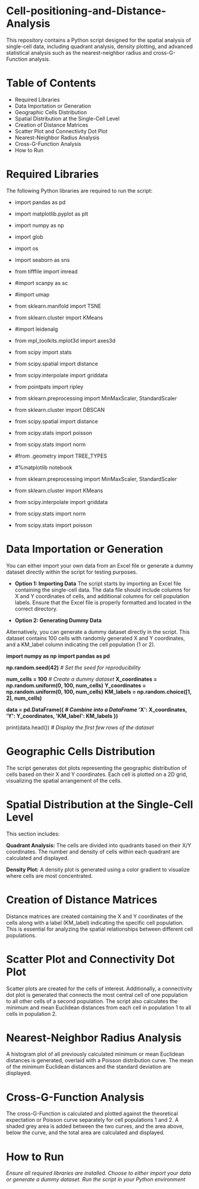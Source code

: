 # Cell-positioning-and-Distance-Analysis
This repository contains a Python script designed for the spatial analysis of single-cell data, including quadrant analysis, density plotting, and advanced statistical analysis such as the nearest-neighbor radius and cross-G-Function analysis.

# Table of Contents
- Required Libraries
- Data Importation or Generation
- Geographic Cells Distribution
- Spatial Distribution at the Single-Cell Level
- Creation of Distance Matrices
- Scatter Plot and Connectivity Dot Plot
- Nearest-Neighbor Radius Analysis
- Cross-G-Function Analysis
- How to Run

# Required Libraries
The following Python libraries are required to run the script:

- import pandas as pd
- import matplotlib.pyplot as plt
- import numpy as np
- import glob
- import os
- import seaborn as sns
- from tifffile import imread
- #import scanpy as sc
- #import umap
- from sklearn.manifold import TSNE
- from sklearn.cluster import KMeans
- #import leidenalg
- from mpl_toolkits.mplot3d import axes3d
- from scipy import stats
- from scipy.spatial import distance
- from scipy.interpolate import griddata
- from pointpats import ripley
- from sklearn.preprocessing import MinMaxScaler, StandardScaler
- from sklearn.cluster import DBSCAN
- from scipy.spatial import distance
- from scipy.stats import poisson
- from scipy.stats import norm
- #from .geometry import TREE_TYPES
- #%matplotlib notebook
  
- from sklearn.preprocessing import MinMaxScaler, StandardScaler
- from sklearn.cluster import KMeans

- from scipy.interpolate import griddata
- from scipy.stats import norm

- from scipy.stats import poisson

# Data Importation or Generation
You can either import your own data from an Excel file or generate a dummy dataset directly within the script for testing purposes.

- **Option 1: Importing Data**
The script starts by importing an Excel file containing the single-cell data. The data file should include columns for X and Y coordinates of cells, and additional columns for cell population labels. Ensure that the Excel file is properly formatted and located in the correct directory.

- **Option 2: Generating Dummy Data**

Alternatively, you can generate a dummy dataset directly in the script. This dataset contains 100 cells with randomly generated X and Y coordinates, and a KM_label column indicating the cell population (1 or 2).

**import numpy as np**
**import pandas as pd**

**np.random.seed(42)** *# Set the seed for reproducibility*

**num_cells = 100** *# Create a dummy dataset*
**X_coordinates = np.random.uniform(0, 100, num_cells)**
**Y_coordinates = np.random.uniform(0, 100, num_cells)**
**KM_labels = np.random.choice([1, 2], num_cells)**

**data = pd.DataFrame({ *# Combine into a DataFrame*
    'X': X_coordinates,
    'Y': Y_coordinates,
    'KM_label': KM_labels
})**

print(data.head()) *# Display the first few rows of the dataset*

# Geographic Cells Distribution
The script generates dot plots representing the geographic distribution of cells based on their X and Y coordinates. Each cell is plotted on a 2D grid, visualizing the spatial arrangement of the cells.

# Spatial Distribution at the Single-Cell Level
This section includes:

**Quadrant Analysis:** The cells are divided into quadrants based on their X/Y coordinates. The number and density of cells within each quadrant are calculated and displayed.

**Density Plot:** A density plot is generated using a color gradient to visualize where cells are most concentrated.

# Creation of Distance Matrices
Distance matrices are created containing the X and Y coordinates of the cells along with a label (KM_label) indicating the specific cell population. This is essential for analyzing the spatial relationships between different cell populations.

# Scatter Plot and Connectivity Dot Plot
Scatter plots are created for the cells of interest. Additionally, a connectivity dot plot is generated that connects the most central cell of one population to all other cells of a second population. The script also calculates the minimum and mean Euclidean distances from each cell in population 1 to all cells in population 2.

# Nearest-Neighbor Radius Analysis
A histogram plot of all previously calculated minimum or mean Euclidean distances is generated, overlaid with a Poisson distribution curve. The mean of the minimum Euclidean distances and the standard deviation are displayed.

# Cross-G-Function Analysis
The cross-G-Function is calculated and plotted against the theoretical expectation or Poisson curve separately for cell populations 1 and 2. A shaded grey area is added between the two curves, and the area above, below the curve, and the total area are calculated and displayed.

# How to Run
*Ensure all required libraries are installed.*
*Choose to either import your data or generate a dummy dataset.*
*Run the script in your Python environment*
